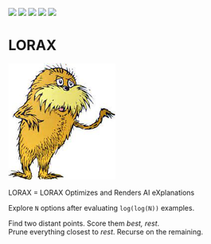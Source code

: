 ![](https://img.shields.io/badge/tests-passing-green&style=plastic)
![](https://img.shields.io/badge/Lua-2C2D72?logo=lua&logoColor=white&style=plastic)
![](https://img.shields.io/badge/purpose-xai,_optimization-blue)
![](https://img.shields.io/badge/platform-mac,_linux-orange)
[![](https://img.shields.io/badge/license-BSD2-yellow)](LICENSE.md)


# LORAX

![](etc/img/lorax.png)

LORAX = LORAX Optimizes and Renders AI eXplanations

Explore `N` options after evaluating `log(log(N))` examples.

Find two distant points. Score them _best, rest_.  
Prune everything closest to _rest_. Recurse on the remaining.
